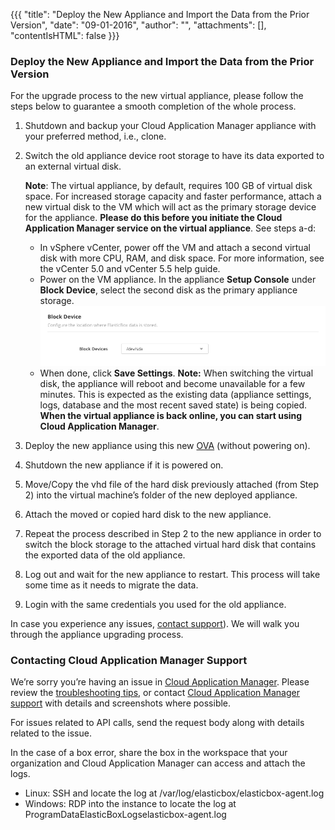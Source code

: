 {{{
"title": "Deploy the New Appliance and Import the Data from the Prior Version",
"date": "09-01-2016",
"author": "",
"attachments": [],
"contentIsHTML": false
}}}

### Deploy the New Appliance and Import the Data from the Prior Version
For the upgrade process to the new virtual appliance, please follow the steps below to guarantee a smooth completion of the whole process.

1. Shutdown and backup your Cloud Application Manager appliance with your preferred method, i.e., clone.
2. Switch the old appliance device root storage to have its data exported to an external virtual disk.

   **Note**: The virtual appliance, by default, requires 100 GB of virtual disk space. For increased storage capacity and faster performance, attach a new virtual disk to the VM which will act as the primary storage device for the appliance. **Please do this before you initiate the Cloud Application Manager service on the virtual appliance**. See steps a-d:
   * In vSphere vCenter, power off the VM and attach a second virtual disk with more CPU, RAM, and disk space. For more information, see the vCenter 5.0 and vCenter 5.5 help guide.
   * Power on the VM appliance. In the appliance **Setup Console** under **Block Device**, select the second disk as the primary appliance storage.
   ![appliance-migration1.png](../../images/cloud-application-manager/appliance-migration1.png)
   * When done, click **Save Settings**.
   **Note:** When switching the virtual disk, the appliance will reboot and become unavailable for a few minutes. This is expected as the existing data (appliance settings, logs, database and the most recent saved state) is being copied. **When the virtual appliance is back online, you can start using Cloud Application Manager**.

3. Deploy the new appliance using this new [OVA](https://s3-us-west-1.amazonaws.com/elasticbox-appliance/2.0.124/ebx-appliance-2.0.124.ova) (without powering on).
4. Shutdown the new appliance if it is powered on.
5. Move/Copy the vhd file of the hard disk previously attached (from Step 2) into the virtual machine’s folder of the new deployed appliance.
6. Attach the moved or copied hard disk to the new appliance.
7. Repeat the process described in Step 2 to the new appliance in order to switch the block storage to the attached virtual hard disk that contains the exported data of the old appliance.
8. Log out and wait for the new appliance to restart. This process will take some time as it needs to migrate the data.
9. Login with the same credentials you used for the old appliance.

In case you experience any issues, [contact support](mailto:incident@CenturyLink.com)). We will walk you through the appliance upgrading process.

### Contacting Cloud Application Manager Support

We’re sorry you’re having an issue in [Cloud Application Manager](https://www.ctl.io/cloud-application-manager/). Please review the [troubleshooting tips](../Troubleshooting/troubleshooting-tips.md), or contact [Cloud Application Manager support](mailto:incident@CenturyLink.com) with details and screenshots where possible.

For issues related to API calls, send the request body along with details related to the issue.

In the case of a box error, share the box in the workspace that your organization and Cloud Application Manager can access and attach the logs.
* Linux: SSH and locate the log at /var/log/elasticbox/elasticbox-agent.log
* Windows: RDP into the instance to locate the log at ProgramDataElasticBoxLogselasticbox-agent.log

